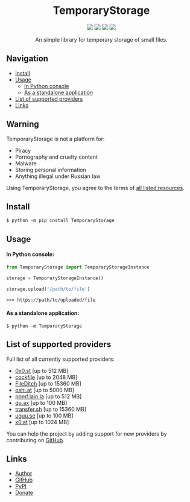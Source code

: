 <div align="center">
  <h1>TemporaryStorage</h1>
  <p>
    <img src="https://img.shields.io/pypi/dm/TemporaryStorage">
    <img src="https://img.shields.io/pypi/v/TemporaryStorage?label=version">
    <img src="https://img.shields.io/pypi/l/TemporaryStorage">
    <img src="https://img.shields.io/github/repo-size/ulbwazhine/TemporaryStorage">
  </p>
  <p>An simple library for temporary storage of small files.</p>
</div>

## Navigation
* [Install](https://github.com/ulbwazhine/TemporaryStorage#install)
* [Usage](https://github.com/ulbwazhine/TemporaryStorage#usage)
  * [In Python console](https://github.com/ulbwazhine/TemporaryStorage#in-python-console)
  * [As a standalone application](https://github.com/ulbwazhine/TemporaryStorage#as-a-standalone-application)
* [List of supported providers](https://github.com/ulbwazhine/TemporaryStorage#list-of-supported-providers)
* [Links](https://github.com/ulbwazhine/TemporaryStorage#links)

## Warning
TemporaryStorage is not a platform for:

* Piracy
* Pornography and cruelty content
* Malware
* Storing personal information
* Anything illegal under Russian law

Using TemporaryStorage, you agree to the terms of [all listed resources](https://github.com/ulbwazhine/TemporaryStorage#list-of-supported-providers).

## Install
```
$ python -m pip install TemporaryStorage
```

## Usage

#### In Python console:

```python
from TemporaryStorage import TemporaryStorageInstance

storage = TemporaryStorageInstance()

storage.upload('/path/to/file')
```

```
>>> https://path/to/uploaded/file
```

#### As a standalone application:
```
$ python -m TemporaryStorage
```

## List of supported providers

Full list of all currently supported providers:

* [0x0.st](http://0x0.st) [up to 512 MB]
* [cockfile](https://cockfile.com) [up to 2048 MB]
* [FileDitch](https://fileditch.com) [up to 15360 MB]
* [oshi.at](https://oshi.at) [up to 5000 MB]
* [pomf.lain.la](https://pomf.lain.la) [up to 512 MB]
* [qu.ax](https://qu.ax) [up to 100 MB]
* [transfer.sh](https://transfer.sh) [up to 15360 MB]
* [uguu.se](https://uguu.se) [up to 100 MB]
* [x0.at](https://x0.at) [up to 1024 MB]

You can help the project by adding support for new providers by contributing on [GitHub](https://github.com/ulbwazhine/TemporaryStorage).

## Links
* [Author](https://ulbwa.github.io)
* [GitHub](https://github.com/ulbwazhine/TemporaryStorage)
* [PyPI](https://pypi.org/project/TemporaryStorage)
* [Donate](https://ulbwa.github.io/go?to=donate)

